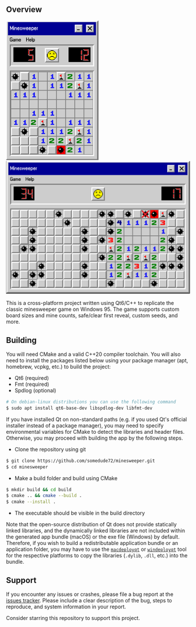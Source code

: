 ## Overview
<p float="left">
  <img width="253" alt="Minesweeper 9x9" src="https://raw.githubusercontent.com/somedude72/minesweeper/refs/heads/main/docs/dead-9x9.png" />
  <img width="530" alt="Minesweeper 9x20" src="https://raw.githubusercontent.com/somedude72/minesweeper/refs/heads/main/docs/dead-9x20.png" />
</p>

This is a cross-platform project written using Qt6/C++ to replicate the classic minesweeper game on Windows 95. The game supports custom board sizes and mine counts, safe/clear first reveal, custom seeds, and more. 

## Building

You will need CMake and a valid C++20 compiler toolchain. You will also need to install the packages listed below using your package manager (apt, homebrew, vcpkg, etc.) to build the project:

 + Qt6 (required)
 + Fmt (required)
 + Spdlog (optional)

```bash
# On debian-linux distributions you can use the following command
$ sudo apt install qt6-base-dev libspdlog-dev libfmt-dev
```

If you have installed Qt on non-standard paths (e.g. if you used Qt's official installer instead of a package manager), you may need to specify environmental variables for CMake to detect the libraries and header files. Otherwise, you may proceed with building the app by the following steps. 

 + Clone the repository using git

```bash
$ git clone https://github.com/somedude72/minesweeper.git
$ cd minesweeper
```
 + Make a build folder and build using CMake

```bash
$ mkdir build && cd build
$ cmake .. && cmake --build . 
$ cmake --install .
```

 + The executable should be visible in the build directory

Note that the open-source distribution of Qt does not provide statically linked libraries, and the dynamically linked libraries are not included within the generated app bundle (macOS) or the exe file (Windows) by default. Therefore, if you wish to build a redistributable application bundle or an application folder, you may have to use the [`macdeployqt`](https://doc.qt.io/qt-6/macos-deployment.html#frameworks) or [`windeployqt`](https://doc.qt.io/qt-6/macos-deployment.html#frameworks) tool for the respective platforms to copy the libraries (`.dylib`, `.dll`, etc.) into the bundle. 

## Support

If you encounter any issues or crashes, please file a bug report at the [issues tracker](https://github.com/somedude72/minesweeper/issues). Please include a clear description of the bug, steps to reproduce, and system information in your report. 

Consider starring this repository to support this project.